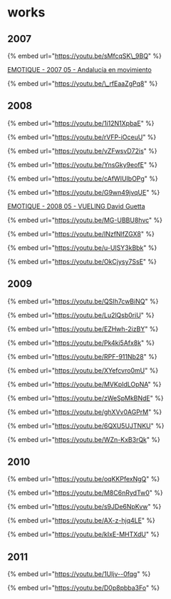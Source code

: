 # works

## 2007 

{% embed url="https://youtu.be/sMfcqSK\_9BQ" %}

[EMOTIQUE - 2007 05 - Andalucía en movimiento](works/andalucia-en-movimiento.md)

{% embed url="https://youtu.be/\_rfEaaZgPq8" %}

## 2008

{% embed url="https://youtu.be/1i12N1XpbaE" %}

{% embed url="https://youtu.be/rVFP-iOceuU" %}

{% embed url="https://youtu.be/vZFwsvD72is" %}

{% embed url="https://youtu.be/YnsGky9eofE" %}

{% embed url="https://youtu.be/cAfWIUIbOPg" %}

{% embed url="https://youtu.be/G9wn49jvqUE" %}

[EMOTIQUE - 2008 05 - VUELING David Guetta ](works/david-guetta.md)

{% embed url="https://youtu.be/MG-UBBU8hvc" %}

{% embed url="https://youtu.be/INzfNlfZGX8" %}

{% embed url="https://youtu.be/u-UISY3kBbk" %}

{% embed url="https://youtu.be/OkCjysy7SsE" %}

## 2009

{% embed url="https://youtu.be/QSIh7cwBiNQ" %}

{% embed url="https://youtu.be/Lu2lQsb0riU" %}

{% embed url="https://youtu.be/EZHwh-2izBY" %}

{% embed url="https://youtu.be/Pk4ki5Afx8k" %}

{% embed url="https://youtu.be/RPF-911Nb28" %}

{% embed url="https://youtu.be/XYefcvro0mU" %}

{% embed url="https://youtu.be/MVKpIdLOpNA" %}

{% embed url="https://youtu.be/zWeSpMkBNdE" %}

{% embed url="https://youtu.be/ghXVv0AGPrM" %}

{% embed url="https://youtu.be/6QXU5UJTNKU" %}

{% embed url="https://youtu.be/WZn-KxB3rQk" %}

## 2010

{% embed url="https://youtu.be/oqKKPfexNgQ" %}

{% embed url="https://youtu.be/M8C6nRydTw0" %}

{% embed url="https://youtu.be/s9JDe6NpKvw" %}

{% embed url="https://youtu.be/AX-z-hjq4LE" %}

{% embed url="https://youtu.be/kIxE-MHTXdU" %}



## 2011

{% embed url="https://youtu.be/1UIjv--0fqg" %}

{% embed url="https://youtu.be/D0p8pbba3Fo" %}